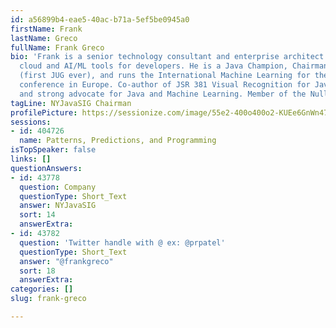 ```yaml
---
id: a56899b4-eae5-40ac-b71a-5ef5be0945a0
firstName: Frank
lastName: Greco
fullName: Frank Greco
bio: 'Frank is a senior technology consultant and enterprise architect working on
  cloud and AI/ML tools for developers. He is a Java Champion, Chairman of the NYJavaSIG
  (first JUG ever), and runs the International Machine Learning for the Enterprise
  conference in Europe. Co-author of JSR 381 Visual Recognition for Java API standard
  and strong advocate for Java and Machine Learning. Member of the NullPointers. #STEAMnotSTEM'
tagLine: NYJavaSIG Chairman
profilePicture: https://sessionize.com/image/55e2-400o400o2-KUEe6GnWn47QnDFaFpJp1R.jpg
sessions:
- id: 404726
  name: Patterns, Predictions, and Programming
isTopSpeaker: false
links: []
questionAnswers:
- id: 43778
  question: Company
  questionType: Short_Text
  answer: NYJavaSIG
  sort: 14
  answerExtra: 
- id: 43782
  question: 'Twitter handle with @ ex: @prpatel'
  questionType: Short_Text
  answer: "@frankgreco"
  sort: 18
  answerExtra: 
categories: []
slug: frank-greco

---
```

